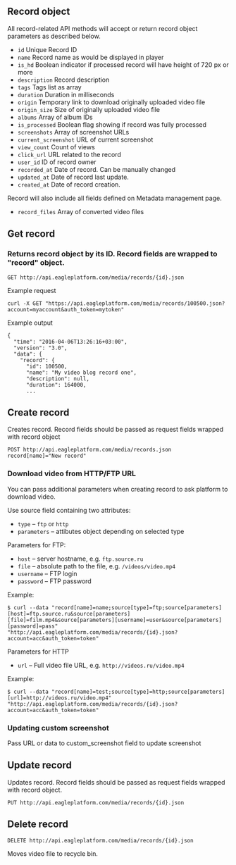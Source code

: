 ## Record object

All record-related API methods will accept or return record object parameters as described below.

* `id` Unique Record ID
* `name` Record name as would be displayed in player
* `is_hd` Boolean indicator if processed record will have height of 720 px or more
* `description` Record description
* `tags` Tags list as array
* `duration` Duration in milliseconds
* `origin` Temporary link to download originally uploaded video file
* `origin_size` Size of originally uploaded video file
* `albums` Array of album IDs
* `is_processed` Boolean flag showing if record was fully processed
* `screenshots` Array of screenshot URLs
* `current_screenshot` URL of current screenshot
* `view_count` Count of views
* `click_url` URL related to the record
* `user_id` ID of record owner
* `recorded_at` Date of record. Can be manually changed
* `updated_at` Date of record last update.
* `created_at` Date of record creation.

Record will also include all fields defined on Metadata management page.

* `record_files` Array of converted video files

## Get record

### Returns record object by its ID. Record fields are wrapped to "record" object.

    GET http://api.eagleplatform.com/media/records/{id}.json

Example request

    curl -X GET "https://api.eagleplatform.com/media/records/100500.json?account=myaccount&auth_token=mytoken"

Example output

    {
      "time": "2016-04-06T13:26:16+03:00",
      "version": "3.0",
      "data": {
        "record": {
          "id": 100500,
          "name": "My video blog record one",
          "description": null,
          "duration": 164000,
          ...


## Create record

Creates record. Record fields should be passed as request fields wrapped with record object

    POST http://api.eagleplatform.com/media/records.json
    record[name]="New record"

### Download video from HTTP/FTP URL

You can pass additional parameters when creating record to ask platform to download video.

Use source field containing two attributes:

* `type` – `ftp` or `http`
* `parameters` – attibutes object depending on selected type

Parameters for FTP:

* `host` – server hostname, e.g. `ftp.source.ru`
* `file` – absolute path to the file, e.g. `/videos/video.mp4`
* `username` – FTP login
* `password` – FTP password

Example:

    $ curl --data "record[name]=name;source[type]=ftp;source[parameters][host]=ftp.source.ru&source[parameters][file]=film.mp4&source[parameters][username]=user&source[parameters][password]=pass" "http://api.eagleplatform.com/media/records/{id}.json?account=acc&auth_token=token"


Parameters for HTTP

* `url` – Full video file URL, e.g. `http://videos.ru/video.mp4`

Example:

    $ curl --data "record[name]=test;source[type]=http;source[parameters][url]=http://videos.ru/video.mp4" "http://api.eagleplatform.com/media/records/{id}.json?account=acc&auth_token=token"

### Updating custom screenshot

Pass URL or data to custom_screenshot field to update screenshot

## Update record

Updates record. Record fields should be passed as request fields wrapped with record object.

    PUT http://api.eagleplatform.com/media/records/{id}.json

## Delete record

    DELETE http://api.eagleplatform.com/media/records/{id}.json

Moves video file to recycle bin.
    
